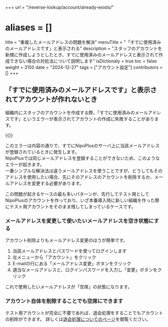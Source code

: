 +++
url = "/reverse-lookup/account/already-exists/"
# aliases = []
title = "重複したメールアドレスの問題を解決"
menuTitle = "「すでに使用済みのメールアドレスです」と表示される"
description = "スタッフのアカウントを新規に作成しようとしたとき、すでに使用済みのメールアドレスと表示されて作成できない場合の対処法について説明します"
isDictionaly = true
toc = false
weight = 3150
date = "2024-12-27"
tags = ["アカウント設定"]
contributors = []
+++

## 「すでに使用済みのメールアドレスです」と表示されてアカウントが作れないとき

組織内にスタッフのアカウントを作成する際、「すでに使用済みのメールアドレスです」というエラーが表示されてアカウントの作成に失敗することがあります。

{{<iTablet filename="img/alreadyexists" msg="エラーが起きてアカウントが作れない場合はどうすればいいの？" alice="question">}}

このエラーは内容の通りで、すでにNipoPlusのサーバ上に当該メールアドレスが登録されているときに発生します。  
NipoPlusでは同じメールアドレスを登録することができないため、このようなエラーが起きます。  
一番シンプルな解決法は違うメールアドレスを使うことですが、どうしてもそのアドレスを使用したい場合、先にそのアドレスのアカウントを削除するか、メールアドレスを変更する必要があります。

この問題が起きるケースの最も多いパターンが、先行してテスト用としてNipoPlusのアカウントを作っており、いざ本番導入時に新しい組織を作った際にテスト用アカウントをそのまま残してしまっているケースです。

### メールアドレスを変更して使いたいメールアドレスを空き状態にする

アカウント削除よりもメールアドレス変更のほうが簡単です。

1. 当該メールアドレスとパスワードを使ってログインします
2. 左メニューから「アカウント」をクリック
3. E-mailの行にある「メールアドレス変更」ボタンをクリック
4. 適当なメールアドレスと、ログインパスワードを入力し「変更」ボタンをクリック

これで使用したいメールアドレスが「空席」の状態になります。

### アカウント自体を削除することでも空席にできます

テスト用アカウントが完全に不要であれば、退会処理をすることでもアカウントの削除ができます。
詳しくは[退会処理についてのページ](/docs/manual/utils/org/)を御覧ください。
